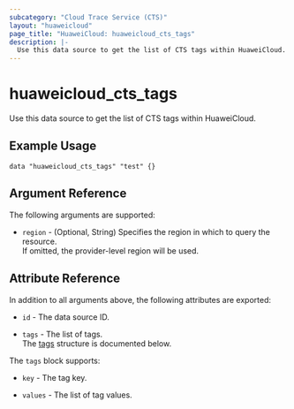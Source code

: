 ```yaml
---
subcategory: "Cloud Trace Service (CTS)"
layout: "huaweicloud"
page_title: "HuaweiCloud: huaweicloud_cts_tags"
description: |-
  Use this data source to get the list of CTS tags within HuaweiCloud.
---
```


# huaweicloud_cts_tags

Use this data source to get the list of CTS tags within HuaweiCloud.

## Example Usage

```hcl
data "huaweicloud_cts_tags" "test" {}
```

## Argument Reference

The following arguments are supported:

* `region` - (Optional, String) Specifies the region in which to query the resource.  
  If omitted, the provider-level region will be used.

## Attribute Reference

In addition to all arguments above, the following attributes are exported:

* `id` - The data source ID.

* `tags` - The list of tags.  
  The [tags](#cts_tags_attr) structure is documented below.

<a name="cts_tags_attr"></a>
The `tags` block supports:

* `key` - The tag key.

* `values` - The list of tag values.
